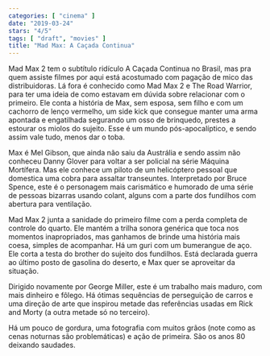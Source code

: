 ```yaml
---
categories: [ "cinema" ]
date: "2019-03-24"
stars: "4/5"
tags: [ "draft", "movies" ]
title: "Mad Max: A Caçada Continua"
---
```

Mad Max 2 tem o subtítulo ridículo A Caçada Continua no Brasil,
mas pra quem assiste filmes por aqui está acostumado com pagação de
mico das distribuidoras. Lá fora é conhecido como Mad Max 2 e The Road
Warrior, para ter uma ideia de como estavam em dúvida sobre relacionar
com o primeiro. Ele conta a história de Max, sem esposa, sem filho e
com um cachorro de lenço vermelho, um side kick que consegue manter
uma arma apontada e engatilhada segurando um osso de brinquedo, prestes
a estourar os miolos do sujeito. Esse é um mundo pós-apocalíptico,
e sendo assim vale tudo, menos dar o toba.

Max é Mel Gibson, que ainda não saiu da Austrália e sendo assim não
conheceu Danny Glover para voltar a ser policial na série Máquina
Mortífera. Mas ele conhece um piloto de um helicóptero pessoal que
domestica uma cobra para assaltar transeuntes. Interpretado por Bruce
Spence, este é o personagem mais carismático e humorado de uma série
de pessoas bizarras usando colant, alguns com a parte dos fundilhos com
abertura para ventilação.

Mad Max 2 junta a sanidade do primeiro filme com a perda completa de
controle do quarto. Ele mantém a trilha sonora genérica que toca nos
momentos inapropriados, mas ganhamos de brinde uma história mais coesa,
simples de acompanhar. Há um guri com um bumerangue de aço. Ele corta
a testa do brother do sujeito dos fundilhos. Está declarada guerra
ao último posto de gasolina do deserto, e Max quer se aproveitar da
situação.

Dirigido novamente por George Miller, este é um trabalho mais maduro,
com mais dinheiro e fôlego. Há ótimas sequências de perseguição
de carros e uma direção de arte que inspirou metade das referências
usadas em  Rick and Morty (a outra metade só no terceiro).

Há um pouco de gordura, uma fotografia com muitos grãos (note como as
cenas noturnas são problemáticas) e ação de primeira. São os anos
80 deixando saudades.
